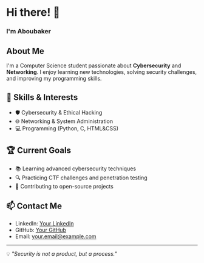 # Hi there! 👋
### I'm Aboubaker
## About Me
I'm a Computer Science student passionate about **Cybersecurity** and **Networking**. I enjoy learning new technologies, solving security challenges, and improving my programming skills.

## 🔧 Skills & Interests
- 🛡️ Cybersecurity & Ethical Hacking
- 🌐 Networking & System Administration
- 💻 Programming (Python, C, HTML&CSS)


## 🏆 Current Goals
- 📚 Learning advanced cybersecurity techniques
- 🔍 Practicing CTF challenges and penetration testing
- 🚀 Contributing to open-source projects

## 📫 Contact Me
- LinkedIn: [Your LinkedIn](https://www.linkedin.com/in/moussaoui-aboubaker-389a41249/)
- GitHub: [Your GitHub](https://github.com/Aboubaker001)
- Email: your.email@example.com

---
💡 *"Security is not a product, but a process."*
